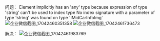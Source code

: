 问题：
Element implicitly has an 'any' type because expression of type 'string' can't be used to index type
No index signature with a parameter of type 'string' was found on type 'IMidCarInfoImg'
![企业微信截图_17042460351358](https://github.com/hututuhu/blog/assets/37233828/1664aa2b-dcc8-45a5-88d8-ff08d457fe38)
![企业微信截图_17042461736473](https://github.com/hututuhu/blog/assets/37233828/1779391a-1160-4fd6-acd6-9d2da2cbe22f)


解决：
![企业微信截图_17042461983769](https://github.com/hututuhu/blog/assets/37233828/f92f5202-c6e7-49c6-baba-e0e11aae5639)


